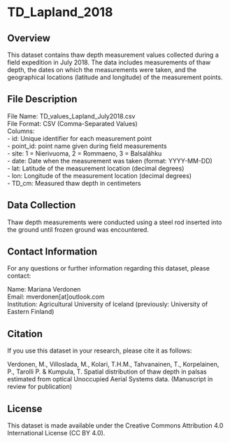 # TD_Lapland_2018

## Overview

This dataset contains thaw depth measurement values collected during a field expedition in July 2018. The data includes measurements of thaw depth, the dates on which the measurements were taken, and the geographical locations (latitude and longitude) of the measurement points.

## File Description

File Name: TD_values_Lapland_July2018.csv <br/>
File Format: CSV (Comma-Separated Values) <br/>
Columns: <br/>
    - id: Unique identifier for each measurement point <br/>
    - point_id: point name given during field measurements <br/>
    - site: 1 = Nierivuoma, 2 = Rommaeno, 3 = Balsaláhku <br/>
    - date: Date when the measurement was taken (format: YYYY-MM-DD) <br/>
    - lat: Latitude of the measurement location (decimal degrees) <br/>
    - lon: Longitude of the measurement location (decimal degrees) <br/>
    - TD_cm: Measured thaw depth in centimeters <br/>

## Data Collection

Thaw depth measurements were conducted using a steel rod inserted into the ground until frozen ground was encountered.

## Contact Information

For any questions or further information regarding this dataset, please contact:

Name: Mariana Verdonen <br/>
Email: mverdonen[at]outlook.com <br/>
Institution: Agricultural University of Iceland (previously: University of Eastern Finland)

## Citation

If you use this dataset in your research, please cite it as follows:

Verdonen, M., Villoslada, M., Kolari, T.H.M., Tahvanainen, T., Korpelainen, P., Tarolli P. & Kumpula, T. Spatial distribution of thaw depth in palsas estimated from optical Unoccupied Aerial Systems data. (Manuscript in review for publication)

## License

This dataset is made available under the Creative Commons Attribution 4.0 International License (CC BY 4.0).
